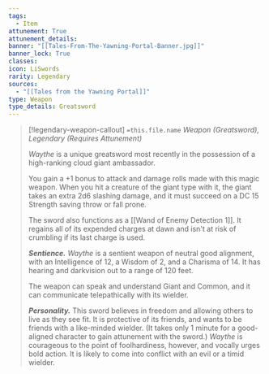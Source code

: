 ```yaml
---
tags:
  - Item
attunement: True
attunement_details: 
banner: "[[Tales-From-The-Yawning-Portal-Banner.jpg]]"
banner_lock: True
classes:
icon: LiSwords
rarity: Legendary
sources:
  - "[[Tales from the Yawning Portal]]"
type: Weapon
type_details: Greatsword
---
```

>[!legendary-weapon-callout] `=this.file.name`
>*Weapon (Greatsword), Legendary (Requires Attunement)*
>
>*Waythe* is a unique greatsword most recently in the possession of a high-ranking cloud giant ambassador.
>
>You gain a +1 bonus to attack and damage rolls made with this magic weapon. When you hit a creature of the giant type with it, the giant takes an extra 2d6 slashing damage, and it must succeed on a DC 15 Strength saving throw or fall prone.
>
>The sword also functions as a [[Wand of Enemy Detection 1]]. It regains all of its expended charges at dawn and isn't at risk of crumbling if its last charge is used.
>
>***Sentience.*** *Waythe* is a sentient weapon of neutral good alignment, with an Intelligence of 12, a Wisdom of 2, and a Charisma of 14. It has hearing and darkvision out to a range of 120 feet.
>
>The weapon can speak and understand Giant and Common, and it can communicate telepathically with its wielder.
>
>***Personality.*** This sword believes in freedom and allowing others to live as they see fit. It is protective of its friends, and wants to be friends with a like-minded wielder. (It takes only 1 minute for a good-aligned character to gain attunement with the sword.) *Waythe* is courageous to the point of foolhardiness, however, and vocally urges bold action. It is likely to come into conflict with an evil or a timid wielder.
>
>
